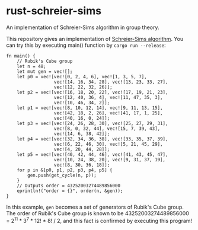 # rust-schreier-sims
An implementation of Schreier-Sims algorithm in group theory.

This repository gives an implementation of [Schreier-Sims algorithm](https://en.wikipedia.org/wiki/Schreier%E2%80%93Sims_algorithm).
You can try this by executing main() function by `cargo run --release`:
```
fn main() {
    // Rubik's Cube group
    let n = 48;
    let mut gen = vec![];
    let p0 = vec![vec![0, 2, 4, 6], vec![1, 3, 5, 7],
                  vec![14, 16, 34, 28], vec![13, 23, 33, 27],
                  vec![12, 22, 32, 26]];
    let p2 = vec![vec![16, 18, 20, 22], vec![17, 19, 21, 23],
                  vec![12, 40, 36, 4], vec![11, 47, 35, 3],
                  vec![10, 46, 34, 2]];
    let p1 = vec![vec![8, 10, 12, 14], vec![9, 11, 13, 15],
                  vec![42, 18, 2, 26], vec![41, 17, 1, 25],
                  vec![40, 16, 0, 24]];
    let p3 = vec![vec![24, 26, 28, 30], vec![25, 27, 29, 31],
                  vec![8, 0, 32, 44], vec![15, 7, 39, 43],
                  vec![14, 6, 38, 42]];
    let p4 = vec![vec![32, 34, 36, 38], vec![33, 35, 37, 39],
                  vec![6, 22, 46, 30], vec![5, 21, 45, 29],
                  vec![4, 20, 44, 28]];
    let p5 = vec![vec![40, 42, 44, 46], vec![41, 43, 45, 47],
                  vec![10, 24, 38, 20], vec![9, 31, 37, 19],
                  vec![8, 30, 36, 18]];
    for p in &[p0, p1, p2, p3, p4, p5] {
        gen.push(get_cycle(n, p));
    }
    // Outputs order = 43252003274489856000
    eprintln!("order = {}", order(n, &gen));
}
```
In this example, `gen` becomes a set of generators of Rubik's Cube group.
The order of Rubik's Cube group is known to be 43252003274489856000 = 2<sup>11</sup> * 3<sup>7</sup> * 12! * 8! / 2, and this fact is confirmed by executing this program!